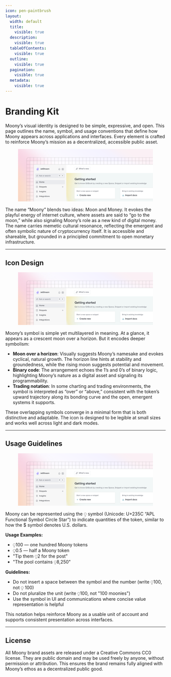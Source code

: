 ```yaml
---
icon: pen-paintbrush
layout:
  width: default
  title:
    visible: true
  description:
    visible: true
  tableOfContents:
    visible: true
  outline:
    visible: true
  pagination:
    visible: true
  metadata:
    visible: true
---
```


# Branding Kit

Moony’s visual identity is designed to be simple, expressive, and open. This page outlines the name, symbol, and usage conventions that define how Moony appears across applications and interfaces. Every element is crafted to reinforce Moony’s mission as a decentralized, accessible public asset.

<figure><img src="../.gitbook/assets/image.webp" alt=""><figcaption></figcaption></figure>

The name “Moony” blends two ideas: Moon and Money. It evokes the playful energy of internet culture, where assets are said to “go to the moon,” while also signaling Moony’s role as a new kind of digital money. The name carries memetic cultural resonance, reflecting the emergent and often symbolic nature of cryptocurrency itself. It is accessible and shareable, but grounded in a principled commitment to open monetary infrastructure.

***

## Icon Design

<figure><img src="../.gitbook/assets/image.webp" alt=""><figcaption></figcaption></figure>

Moony’s symbol is simple yet multilayered in meaning. At a glance, it appears as a crescent moon over a horizon. But it encodes deeper symbolism:

* **Moon over a horizon**: Visually suggests Moony’s namesake and evokes cyclical, natural growth. The horizon line hints at stability and groundedness, while the rising moon suggests potential and movement.
* **Binary code**: The arrangement echoes the 1’s and 0’s of binary logic, highlighting Moony’s nature as a digital asset and signaling its programmability.
* **Trading notation**: In some charting and trading environments, the symbol is interpreted as “over” or “above,” consistent with the token’s upward trajectory along its bonding curve and the open, emergent systems it supports.

These overlapping symbols converge in a minimal form that is both distinctive and adaptable. The icon is designed to be legible at small sizes and works well across light and dark modes.

***

## Usage Guidelines

<figure><img src="../.gitbook/assets/image.webp" alt=""><figcaption></figcaption></figure>

Moony can be represented using the ⍜ symbol (Unicode: U+235C “APL Functional Symbol Circle Star”) to indicate quantities of the token, similar to how the $ symbol denotes U.S. dollars.

**Usage Examples:**

* ⍜100 — one hundred Moony tokens
* ⍜0.5 — half a Moony token
* "Tip them ⍜2 for the post"
* "The pool contains ⍜8,250"

**Guidelines:**

* Do not insert a space between the symbol and the number (write ⍜100, not ⍜ 100)
* Do not pluralize the unit (write ⍜100, not "100 moonies")
* Use the symbol in UI and communications where concise value representation is helpful

This notation helps reinforce Moony as a usable unit of account and supports consistent presentation across interfaces.

***

## License&#x20;

All Moony brand assets are released under a Creative Commons CC0 license. They are public domain and may be used freely by anyone, without permission or attribution. This ensures the brand remains fully aligned with Moony’s ethos as a decentralized public good.
